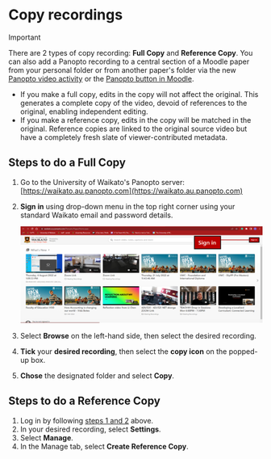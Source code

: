 # Copy recordings
> [!IMPORTANT]
> There are 2 types of copy recording: **Full Copy** and **Reference Copy**. You can also add a Panopto recording to a central section of a Moodle paper from your personal folder or from another paper's folder via the new [Panopto video activity](Panopto/add-panopto-video-resource-in-moodle.md) or the [Panopto button in Moodle](Panopto/the-panopto-embed-button.md). 
>
> * If you make a full copy, edits in the copy will not affect the original. This generates a complete copy of the video, devoid of references to the original, enabling independent editing.
> * If you make a reference copy, edits in the copy will be matched in the original. Reference copies are linked to the original source video but have a completely fresh slate of viewer-contributed metadata.

## Steps to do a Full Copy
1. <a name="FullCopy"></a>Go to the University of Waikato's Panopto server: [https://waikato.au.panopto.com](https://waikato.au.panopto.com)
2. **Sign in** using drop-down menu in the top right corner using your standard Waikato email and password details.
   
   ![](images/Panoptosignin.png)
4. Select **Browse** on the left-hand side, then select the desired recording.
5. **Tick** your **desired recording**, then select the **copy icon** on the popped-up box.
6. **Chose** the designated folder and select **Copy**.

## Steps to do a Reference Copy
1. Log in by following [steps 1 and 2](#FullCopy) above.
2. In your desired recording, select **Settings**.
3. Select **Manage**.
4. In the Manage tab, select **Create Reference Copy**.
